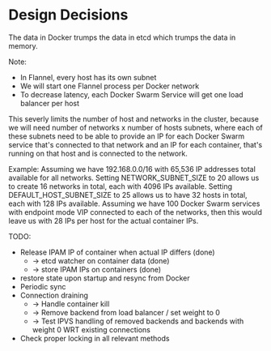 # Design Decisions
The data in Docker trumps the data in etcd which trumps the data in memory.

Note:

- In Flannel, every host has its own subnet
- We will start one Flannel process per Docker network
- To decrease latency, each Docker Swarm Service will get one load balancer per host

This severly limits the number of host and networks in the cluster, because we will need number of
networks x number of hosts subnets, where each of these subnets need to be able to provide an IP for
each Docker Swarm service that's connected to that network and an IP for each container, that's
running on that host and is connected to the network.

Example:
Assuming we have 192.168.0.0/16 with 65,536 IP addresses total available for all networks.
Setting NETWORK_SUBNET_SIZE to 20 allows us to create 16 networks in total, each with 4096 IPs
available.
Setting DEFAULT_HOST_SUBNET_SIZE to 25 allows us to have 32 hosts in total, each with 128 IPs
available.
Assuming we have 100 Docker Swarm services with endpoint mode VIP connected to each of the networks,
then this would leave us with 28 IPs per host for the actual container IPs.







TODO:
- Release IPAM IP of container when actual IP differs (done)
  - -> etcd watcher on container data (done)
  - -> store IPAM IPs on containers (done)
- restore state upon startup and resync from Docker
- Periodic sync
- Connection draining
  - -> Handle container kill
  - -> Remove backend from load balancer / set weight to 0
  - -> Test IPVS handling of removed backends and backends with weight 0 WRT existing connections
- Check proper locking in all relevant methods
